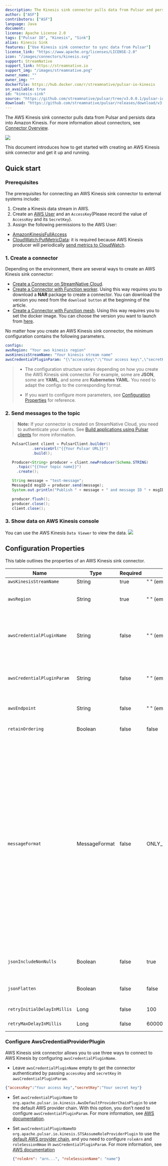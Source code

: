 ```yaml
---
description: The Kinesis sink connector pulls data from Pulsar and persists data into Amazon Kinesis.
author: ["ASF"]
contributors: ["ASF"]
language: Java
document:
license: Apache License 2.0
tags: ["Pulsar IO", "Kinesis", "Sink"]
alias: Kinesis Sink
features: ["Use Kinesis sink connector to sync data from Pulsar"]
license_link: "https://www.apache.org/licenses/LICENSE-2.0"
icon: "/images/connectors/kinesis.svg"
support: StreamNative
support_link: https://streamnative.io
support_img: "/images/streamnative.png"
owner_name: ""
owner_img: ""
dockerfile: https://hub.docker.com/r/streamnative/pulsar-io-kinesis
sn_available: true
id: "kinesis-sink"
source: "https://github.com/streamnative/pulsar/tree/v3.0.0.1/pulsar-io/kinesis"
download: "https://github.com/streamnative/pulsar/releases/download/v3.0.0.1/pulsar-io-kinesis-3.0.0.1.nar"
---
```


The AWS Kinesis sink connector pulls data from Pulsar and persists data into Amazon Kinesis. For more information about connectors, see [Connector Overview](https://docs.streamnative.io/docs/connector-overview).

![](/images/connectors/kinesis-sink.png)

This document introduces how to get started with creating an AWS Kinesis sink connector and get it up and running.
## Quick start

### Prerequisites

The prerequisites for connecting an AWS Kinesis sink connector to external systems include:

1. Create a Kinesis data stream in AWS.
2. Create an [AWS User](https://docs.aws.amazon.com/IAM/latest/UserGuide/id_users_create.html) and an `AccessKey`(Please record the value of `AccessKey` and its `SecretKey`).
3. Assign the following permissions to the AWS User:
- [AmazonKinesisFullAccess](https://docs.aws.amazon.com/aws-managed-policy/latest/reference/AmazonKinesisFullAccess.html) 
- [CloudWatch:PutMetricData](https://docs.aws.amazon.com/AmazonCloudWatch/latest/APIReference/API_PutMetricData.html): it is required because AWS Kinesis producer will periodically [send metrics to CloudWatch](https://docs.aws.amazon.com/streams/latest/dev/monitoring-with-cloudwatch.html).

### 1. Create a connector
Depending on the environment, there are several ways to create an AWS Kinesis sink connector:

- [Create a Connector on StreamNative Cloud](https://docs.streamnative.io/docs/connector-create).
- [Create a Connector with Function worker](https://pulsar.apache.org/docs/io-quickstart/).
Using this way requires you to download a **NAR** package to create a connector. You can download the version you need from the `download button` at the beginning of the article.
- [Create a Connector with Function mesh](https://functionmesh.io/docs/connectors/run-connector).
Using this way requires you to set the docker image. You can choose the version you want to launch from [here](https://hub.docker.com/r/streamnative/pulsar-io-kinesis).

No matter how you create an AWS Kinesis sink connector, the minimum configuration contains the following parameters.
```yaml
configs:
awsRegion: "Your aws kinesis region"
awsKinesisStreamName: "Your kinesis stream name"
awsCredentialPluginParam: "{\"accessKey\":\"Your access key\",\"secretKey\":\"Your secret key\"}"
```
> * The configuration structure varies depending on how you create the AWS Kinesis sink connector.
>  For example, some are **JSON**, some are **YAML**, and some are **Kubernetes YAML**. You need to adapt the configs to the corresponding format.
>
> * If you want to configure more parameters, see [Configuration Properties](#configuration-properties) for reference.


### 2. Send messages to the topic
> **Note:** If your connector is created on StreamNative Cloud, you need to authenticate your clients. See [Build applications using Pulsar clients](https://docs.streamnative.io/docs/qs-connect#jumpstart-for-beginners) for more information.

``` java
   PulsarClient client = PulsarClient.builder()
            .serviceUrl("{{Your Pulsar URL}}")
            .build();

   Producer<String> producer = client.newProducer(Schema.STRING)
     .topic("{{Your topic name}}")
     .create();

   String message = "test-message";
   MessageId msgID = producer.send(message);
   System.out.println("Publish " + message + " and message ID " + msgID);

   producer.flush();
   producer.close();
   client.close();
```

  ### 3. Show data on AWS Kinesis console
  You can use the AWS Kinesis `Data Viewer` to view the data. ![](/images/connectors/kinesis-sink-show-data.png)

  ## Configuration Properties

  This table outlines the properties of an AWS Kinesis sink connector.

  | Name                        | Type          | Required | Default            | Description                                                                                                                                                                                                                                                                                                                                                                                                                                                                                                                                                                                                                                                                                                                                                                                                                                                                                                                               |
  |-----------------------------|---------------|----------|--------------------|-------------------------------------------------------------------------------------------------------------------------------------------------------------------------------------------------------------------------------------------------------------------------------------------------------------------------------------------------------------------------------------------------------------------------------------------------------------------------------------------------------------------------------------------------------------------------------------------------------------------------------------------------------------------------------------------------------------------------------------------------------------------------------------------------------------------------------------------------------------------------------------------------------------------------------------------|
  | `awsKinesisStreamName`      | String        | true     | " " (empty string) | The Kinesis stream name.                                                                                                                                                                                                                                                                                                                                                                                                                                                                                                                                                                                                                                                                                                                                                                                                                                                                                                                  |
  | `awsRegion`                 | String        | true     | " " (empty string) | The AWS Kinesis [region](https://www.aws-services.info/regions.html). <br/><br/>**Example:**<br/> us-west-1, us-west-2.                                                                                                                                                                                                                                                                                                                                                                                                                                                                                                                                                                                                                                                                                                                                                                                                                     |
  | `awsCredentialPluginName`   | String        | false    | " " (empty string) | The fully-qualified class name of implementation of [AwsCredentialProviderPlugin](https://github.com/apache/pulsar/blob/master/pulsar-io/aws/src/main/java/org/apache/pulsar/io/aws/AwsCredentialProviderPlugin.java). Please refer to [Configure AwsCredentialProviderPlugin](###Configure AwsCredentialProviderPlugin)                                                                                                                                                                                                                                                                                                                                                      |
  | `awsCredentialPluginParam`  | String        | false    | " " (empty string) | The JSON parameter to initialize `awsCredentialsProviderPlugin`. Please refer to [Configure AwsCredentialProviderPlugin](###Configure AwsCredentialProviderPlugin)                                                                                                                                                                                                                                                                                                                                                                                                                                                                                                                                                                                                                                                                                                                                                                                                                                                                          |
  | `awsEndpoint`               | String        | false    | " " (empty string) | A custom Kinesis endpoint. For more information, see [AWS documentation](https://docs.aws.amazon.com/general/latest/gr/rande.html).                                                                                                                                                                                                                                                                                                                                                                                                                                                                                                                                                                                                                                                                                                                                                                                                                 |
  | `retainOrdering`            | Boolean       | false    | false              | Whether Pulsar connectors retain the ordering when moving messages from Pulsar to Kinesis.                                                                                                                                                                                                                                                                                                                                                                                                                                                                                                                                                                                                                                                                                                                                                                                                                                          |
  | `messageFormat`             | MessageFormat | false    | ONLY_RAW_PAYLOAD   | Message format in which Kinesis sink converts Pulsar messages and publishes them to Kinesis streams.<br/><br/>Available options include:<br/><br/><li>`ONLY_RAW_PAYLOAD`: Kinesis sink directly publishes Pulsar message payload as a message into the configured Kinesis stream. <br/><br/><li>`FULL_MESSAGE_IN_JSON`: Kinesis sink creates a JSON payload with Pulsar message payload, properties, and encryptionCtx, and publishes JSON payload into the configured Kinesis stream.<br/><br/><li>`FULL_MESSAGE_IN_FB`: Kinesis sink creates a flatbuffers serialized payload with Pulsar message payload, properties, and encryptionCtx, and publishes flatbuffers payload into the configured Kinesis stream. <br/><br/><li>`FULL_MESSAGE_IN_JSON_EXPAND_VALUE`:  Kinesis sink sends a JSON structure containing the record topic name, key, payload, properties, and event time. The record schema is used to convert the value to JSON. |
  | `jsonIncludeNonNulls`       | Boolean       | false    | true               | Only the properties with non-null values are included when the message format is `FULL_MESSAGE_IN_JSON_EXPAND_VALUE`.                                                                                                                                                                                                                                                                                                                                                                                                                                                                                                                                                                                                                                                                                                                                                                                                                     |
  | `jsonFlatten`               | Boolean       | false    | false              | When it is set to `true` and the message format is `FULL_MESSAGE_IN_JSON_EXPAND_VALUE`, the output JSON is flattened.                                                                                                                                                                                                                                                                                                                                                                                                                                                                                                                                                                                                                                                                                                                                                                                                                     |
  | `retryInitialDelayInMillis` | Long          | false    | 100                | The initial delay (in milliseconds) between retries.                                                                                                                                                                                                                                                                                                                                                                                                                                                                                                                                                                                                                                                                                                                                                                                                                                                                                       |
  | `retryMaxDelayInMillis`     | Long          | false    | 60000              | The maximum delay(in milliseconds) between retries.                                                                                                                                                                                                                                                                                                                                                                                                                                                                                                                                                                                                                                                                                                                                                                                                                                                                                       |

### Configure AwsCredentialProviderPlugin

AWS Kinesis sink connector allows you to use three ways to connect to AWS Kinesis by configuring `awsCredentialPluginName`.

-  Leave `awsCredentialPluginName` empty to get the connector authenticated by passing `accessKey` and `secretKey` in `awsCredentialPluginParam`.

  ```json
  {"accessKey":"Your access key","secretKey":"Your secret key"}
  ```

- Set `awsCredentialPluginName` to `org.apache.pulsar.io.kinesis.AwsDefaultProviderChainPlugin` to use the default AWS provider chain. With this option, you don’t need to configure `awsCredentialPluginParam`. For more information, see [AWS documentation](https://docs.aws.amazon.com/sdk-for-java/v1/developer-guide/credentials.html#credentials-default).

- Set `awsCredentialPluginName`to `org.apache.pulsar.io.kinesis.STSAssumeRoleProviderPlugin` to use the [default AWS provider chain](https://docs.aws.amazon.com/sdk-for-java/v1/developer-guide/credentials.html#credentials-default), and you need to configure `roleArn` and `roleSessionNmae` in `awsCredentialPluginParam`. For more information, see [AWS documentation](https://docs.aws.amazon.com/STS/latest/APIReference/API_AssumeRole.html)

  ```json
  {"roleArn": "arn...", "roleSessionName": "name"}
  ```






